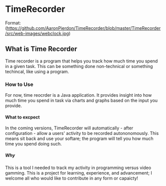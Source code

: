 # TimeRecorder


Format: (https://github.com/AaronPierdon/TimeRecorder/blob/master/TimeRecorder/src/web-images/webclock.jpg)

## What is Time Recorder
  Time recorder is a program that helps you track how much time you spend in a given task. This can be something done non-technical or something techincal, like using a program.
  
### How to Use
  For now, time reocrder is a Java application. It provides insight into how much time you spend in task via charts and graphs based on the input you provide.
  
#### What to excpect
  In the coming versions, TimeRecorder will automatically - after configuration - allow a users' activity to be recorded autononomously.
    This means sit back and use your softare; the program will tell you how much time you spend doing such.

##### Why

  This is a tool I needed to track my activity in programming versus video gamming. This is a project for learning, experience, and advancement; I welcome all who would like to contribute in any form or capaicty!
